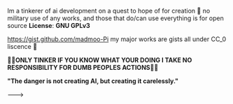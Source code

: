 Im a tinkerer of ai development on a quest to
hope of for creation 🖖 no military 
use of any works, and those that do/can use 
everything is for open source 
**License**: **GNU GPLv3**

https://gist.github.com/madmoo-Pi
my major works are gists all under CC_0 liscence 🖖

🚨🚨**ONLY TINKER IF YOU KNOW WHAT YOUR DOING I TAKE NO RESPONSIBILITY FOR DUMB PEOPLES ACTIONS**🚨🚨


**"The danger is not creating AI, but creating it carelessly."**

--->
